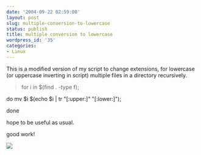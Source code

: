 ```yaml
---
date: '2004-09-22 02:59:00'
layout: post
slug: multiple-conversion-to-lowercase
status: publish
title: multiple conversion to lowercase
wordpress_id: '35'
categories:
- Linux
---
```


This is a modified version of my script to change extensions, for lowercase (or uppercase inverting in script) multiple files in a directory recursively.
  


> for i in $(find . -type f);
  
do mv $i $(echo $i | tr "[:upper:]" "[:lower:]");
  
done


  
hope to be useful as usual.
  

  
good work!

[![](http://www.feedburner.com/fb/images/pub/flchklt.gif)](http://feeds.feedburner.com/zekussuse)
